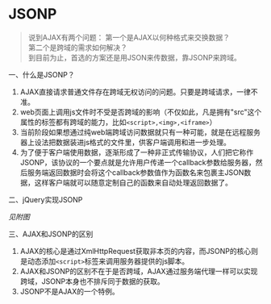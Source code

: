 # JSONP
> 说到AJAX有两个问题：
> 第一个是AJAX以何种格式来交换数据？  
> 第二个是跨域的需求如何解决？  
> 到目前为止，首选的方案还是用JSON来传数据，靠JSONP来跨域。  

一、什么是JSONP？  
1. AJAX直接请求普通文件存在跨域无权访问的问题。只要是跨域请求，一律不准。  
2. web页面上调用js文件时不受是否跨域的影响（不仅如此，凡是拥有"src"这个属性的标签都有跨域的能力，比如```<script>,<img>,<iframe>```）   
3. 当前阶段如果想通过纯web端跨域访问数据就只有一种可能，就是在远程服务器上设法把数据装进js格式的文件里，供客户端调用和进一步处理。  
4. 为了便于客户端使用数据，逐渐形成了一种非正式传输协议，人们把它称作JSONP，该协议的一个要点就是允许用户传递一个callback参数给服务器，然后服务端返回数据时会将这个callback参数值作为函数名来包裹主JSON数据，这样客户端就可以随意定制自己的函数来自动处理返回数据了。  

二、jQuery实现JSONP  

*见附图*      

三、AJAX和JSONP的区别  
1. AJAX的核心是通过XmlHttpRequest获取非本页的内容，而JSONP的核心则是动态添加```<script>```标签来调用服务器提供的js脚本。  
2. AJAX和JSONP的区别不在于是否跨域，AJAX通过服务端代理一样可以实现跨域，JSONP本身也不排斥同于数据的获取。  
3. JSONP不是AJAX的一个特例。
